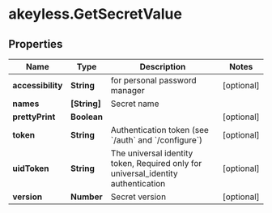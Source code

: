 # akeyless.GetSecretValue

## Properties

Name | Type | Description | Notes
------------ | ------------- | ------------- | -------------
**accessibility** | **String** | for personal password manager | [optional] 
**names** | **[String]** | Secret name | 
**prettyPrint** | **Boolean** |  | [optional] 
**token** | **String** | Authentication token (see &#x60;/auth&#x60; and &#x60;/configure&#x60;) | [optional] 
**uidToken** | **String** | The universal identity token, Required only for universal_identity authentication | [optional] 
**version** | **Number** | Secret version | [optional] 


